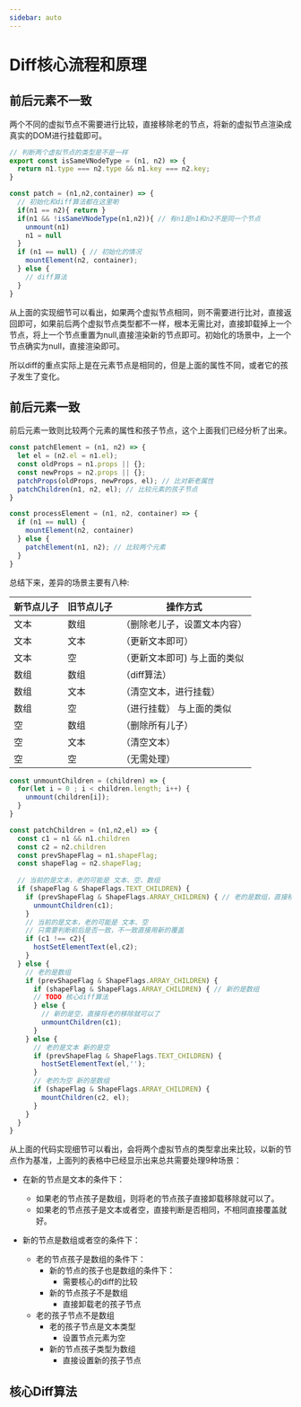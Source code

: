 ```yaml
---
sidebar: auto
---
```


# Diff核心流程和原理

## 前后元素不一致

两个不同的虚拟节点不需要进行比较，直接移除老的节点，将新的虚拟节点渲染成真实的DOM进行挂载即可。

```js
// 判断两个虚拟节点的类型是不是一样
export const isSameVNodeType = (n1, n2) => {
  return n1.type === n2.type && n1.key === n2.key;
}

const patch = (n1,n2,container) => {
  // 初始化和diff算法都在这里喲
  if(n1 == n2){ return }
  if(n1 && !isSameVNodeType(n1,n2)){ // 有n1是n1和n2不是同一个节点
    unmount(n1)
    n1 = null
  }
  if (n1 == null) { // 初始化的情况
    mountElement(n2, container); 
  } else {
    // diff算法
  }
}
```
从上面的实现细节可以看出，如果两个虚拟节点相同，则不需要进行比对，直接返回即可，如果前后两个虚拟节点类型都不一样，根本无需比对，直接卸载掉上一个节点，将上一个节点重置为null,直接渲染新的节点即可。初始化的场景中，上一个节点确实为null，直接渲染即可。

所以diff的重点实际上是在元素节点是相同的，但是上面的属性不同，或者它的孩子发生了变化。

## 前后元素一致

前后元素一致则比较两个元素的属性和孩子节点，这个上面我们已经分析了出来。

```js
const patchElement = (n1, n2) => {
  let el = (n2.el = n1.el);
  const oldProps = n1.props || {};
  const newProps = n2.props || {};
  patchProps(oldProps, newProps, el); // 比对新老属性
  patchChildren(n1, n2, el); // 比较元素的孩子节点
}

const processElement = (n1, n2, container) => {
  if (n1 == null) {
    mountElement(n2, container)
  } else {
    patchElement(n1, n2); // 比较两个元素
  }
}
```

总结下来，差异的场景主要有八种:

| 新节点儿子 | 旧节点儿子| 操作方式 |
|-----------|-----------| -------|
|文本	|数组	|（删除老儿子，设置文本内容）|
|文本	|文本	|（更新文本即可）|
|文本	|空	|（更新文本即可) 与上面的类似|
|数组	|数组|	（diff算法）|
|数组	|文本|	（清空文本，进行挂载）|
|数组	|空	|（进行挂载） 与上面的类似|
|空	  |数组	|（删除所有儿子）|
|空	  |文本	|（清空文本）|
|空	  |空	|（无需处理）|

```js
const unmountChildren = (children) => {
  for(let i = 0 ; i < children.length; i++) {
    unmount(children[i]);
  }
}

const patchChildren = (n1,n2,el) => {
  const c1 = n1 && n1.children
  const c2 = n2.children
  const prevShapeFlag = n1.shapeFlag;
  const shapeFlag = n2.shapeFlag;
  
  // 当前的是文本，老的可能是 文本、空、数组
  if (shapeFlag & ShapeFlags.TEXT_CHILDREN) {
    if (prevShapeFlag & ShapeFlags.ARRAY_CHILDREN) { // 老的是数组，直接移除老的节点
      unmountChildren(c1);
    }
    // 当前的是文本，老的可能是 文本、空
    // 只需要判断前后是否一致，不一致直接用新的覆盖
    if (c1 !== c2){ 
      hostSetElementText(el,c2);
    }
  } else {
    // 老的是数组
    if (prevShapeFlag & ShapeFlags.ARRAY_CHILDREN) {
      if (shapeFlag & ShapeFlags.ARRAY_CHILDREN) { // 新的是数组
      // TODO 核心diff算法
      } else {
        // 新的是空，直接将老的移除就可以了
        unmountChildren(c1);
      }
    } else {
      // 老的是文本 新的是空
      if (prevShapeFlag & ShapeFlags.TEXT_CHILDREN) {
        hostSetElementText(el,'');
      }
      // 老的为空 新的是数组
      if (shapeFlag & ShapeFlags.ARRAY_CHILDREN) {
        mountChildren(c2, el);
      }
    }
  }
}
```

从上面的代码实现细节可以看出，会将两个虚拟节点的类型拿出来比较，以新的节点作为基准，上面列的表格中已经显示出来总共需要处理9种场景：
- 在新的节点是文本的条件下：
  - 如果老的节点孩子是数组，则将老的节点孩子直接卸载移除就可以了。
  - 如果老的节点孩子是文本或者空，直接判断是否相同，不相同直接覆盖就好。

- 新的节点是数组或者空的条件下：
  - 老的节点孩子是数组的条件下：
    - 新的节点的孩子也是数组的条件下：
      - 需要核心的diff的比较
    - 新的节点孩子不是数组
      - 直接卸载老的孩子节点
  - 老的孩子节点不是数组
    - 老的孩子节点是文本类型
      - 设置节点元素为空
    - 新的节点孩子类型为数组
      - 直接设置新的孩子节点

## 核心Diff算法
